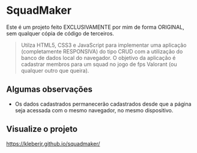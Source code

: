 # SquadMaker

Este é um projeto feito EXCLUSIVAMENTE por mim de forma ORIGINAL, sem qualquer cópia de código de terceiros.

> Utilza HTML5, CSS3 e JavaScript para implementar uma aplicação (completamente RESPONSIVA) do tipo CRUD com a utilização do banco de dados local do navegador. O objetivo da aplicação é cadastrar membros para um squad no jogo de fps Valorant (ou qualquer outro que queira). 

## Algumas observações
- Os dados cadastrados permanecerão cadastrados desde que a página seja acessada com o mesmo navegador, no mesmo dispositivo.

## Visualize o projeto
https://kleberjr.github.io/squadmaker/
